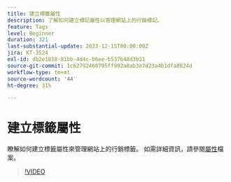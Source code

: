 ```yaml
---
title: 建立標籤屬性
description: 了解如何建立標記屬性以管理網站上的行銷標記。
feature: Tags
level: Beginner
duration: 321
last-substantial-update: 2023-12-15T00:00:00Z
jira: KT-3524
exl-id: db2e1818-81bb-4d4c-b6ee-b537b48d3b21
source-git-commit: 1c62792460795ff992a8ab3e7d23a4b1dfa8824d
workflow-type: tm+mt
source-wordcount: '44'
ht-degree: 31%

---
```


# 建立標籤屬性

瞭解如何建立標籤屬性來管理網站上的行銷標籤。 如需詳細資訊，請參閱[屬性](https://experienceleague.adobe.com/docs/experience-platform/tags/admin/companies-and-properties.html)檔案。

>[!VIDEO](https://video.tv.adobe.com/v/28727/?learn=on)

